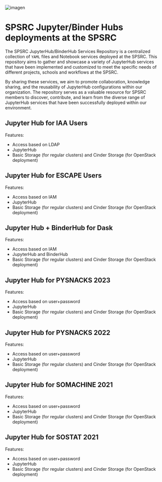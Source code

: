 ![imagen](https://github.com/spsrc/kubernetes-hubs/assets/7033451/6c3d8fb2-b83f-411b-837a-4a496b6cb6e6)


# SPSRC Jupyter/Binder Hubs deployments at the SPSRC

The SPSRC JupyterHub/BinderHub Services Repository is a centralized collection of `YAML` files and Notebook services deployed at the SPSRC. This repository aims to gather and showcase a variety of JupyterHub services that have been implemented and customized to meet the specific needs of different projects, schools and workflows at the SPSRC. 

By sharing these services, we aim to promote collaboration, knowledge sharing, and the reusability of JupyterHub configurations within our organization. The repository serves as a valuable resource for SPSRC members to discover, contribute, and learn from the diverse range of JupyterHub services that have been successfully deployed within our environment.

## Jupyter Hub for IAA Users

Features:
- Access based on LDAP
- JupyterHub
- Basic Storage (for regular clusters) and Cinder Storage (for OpenStack deployment)


## Jupyter Hub for ESCAPE Users 

Features:
- Access based on IAM
- JupyterHub
- Basic Storage (for regular clusters) and Cinder Storage (for OpenStack deployment)


## Jupyter Hub + BinderHub for Dask

Features:
- Access based on IAM 
- JupyterHub and BinderHub
- Basic Storage (for regular clusters) and Cinder Storage (for OpenStack deployment)


## Jupyter Hub for PYSNACKS 2023

Features:
- Access based on user+password
- JupyterHub
- Basic Storage (for regular clusters) and Cinder Storage (for OpenStack deployment)


## Jupyter Hub for PYSNACKS 2022

Features:
- Access based on user+password
- JupyterHub
- Basic Storage (for regular clusters) and Cinder Storage (for OpenStack deployment)

## Jupyter Hub for SOMACHINE 2021

Features:
- Access based on user+password
- JupyterHub
- Basic Storage (for regular clusters) and Cinder Storage (for OpenStack deployment)

## Jupyter Hub for SOSTAT 2021

Features:
- Access based on user+password
- JupyterHub
- Basic Storage (for regular clusters) and Cinder Storage (for OpenStack deployment)

